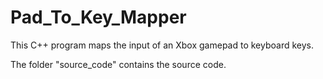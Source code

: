 # Pad_To_Key_Mapper

This C++ program maps the input of an Xbox gamepad to keyboard keys.

The folder "source_code" contains the source code.
